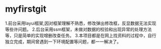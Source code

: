 # myfirstgit
1.前台采用layui框架,因对框架理解不熟悉，修改弹出修改框，反显数据无法实现等些许问题。
2.后台采用ssm框架，未做对数据的校验和出现异常的处理方法等，只是简单的实现增删改查任务。
3.本项目都是在网上找资料的过程中，自行独立完成，期间曾遇到一下环境配置等问题，都一一解决了。

